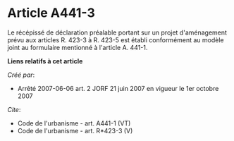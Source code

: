 # Article A441-3

Le récépissé de déclaration préalable portant sur un projet d'aménagement prévu aux articles R. 423-3 à R. 423-5 est établi
conformément au modèle joint au formulaire mentionné à l'article A. 441-1.

**Liens relatifs à cet article**

_Créé par_:

  - Arrêté 2007-06-06 art. 2 JORF 21 juin 2007 en vigueur le 1er octobre 2007

_Cite_:

  - Code de l'urbanisme - art. A441-1 (VT)
  - Code de l'urbanisme - art. R*423-3 (V)
